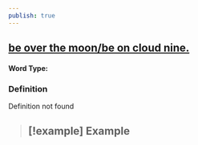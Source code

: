 ```yaml
---
publish: true
---
```

## [be over the moon/be on cloud nine.](https://dictionary.cambridge.org/dictionary/english/be-over-the-moon/be-on-cloud-nine.)

#### Word Type: 
### Definition
Definition not found

>[!example] Example
> - 
